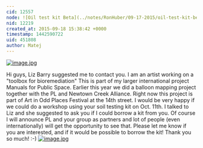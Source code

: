 ```yaml
---
cid: 12557
node: ![Oil test kit Beta](../notes/RonHuber/09-17-2015/oil-test-kit-beta)
nid: 12219
created_at: 2015-09-18 15:38:42 +0000
timestamp: 1442590722
uid: 451808
author: Matej
---
```


[![image.jpg](https://i.publiclab.org/system/images/photos/000/011/630/medium/image.jpg)](https://i.publiclab.org/system/images/photos/000/011/630/original/image.jpg)

Hi guys, Liz Barry suggested me to contact you. I am an artist working on a "toolbox for bioremediation" This is part of my larger international project Manuals for Public Space. Earlier this year we did a balloon mapping project together with the PL and Newtown Creek Alliance. Right now this project is part of Art in Odd Places Festival at the 14th street.
I would be very happy if we could do a workshop using your soil testing kit on Oct. 11th. I talked to Liz and she suggested to ask you if I could borrow a kit from you. Of course I will announce PL and your group as partners and lot of people (even internationally) will get the opportunity to see that.
Please let me know if you are interested, and if it would be possible to borrow the kit! Thank you so much! :-)
[![image.jpg](https://i.publiclab.org/system/images/photos/000/011/629/medium/image.jpg)](https://i.publiclab.org/system/images/photos/000/011/629/original/image.jpg)



